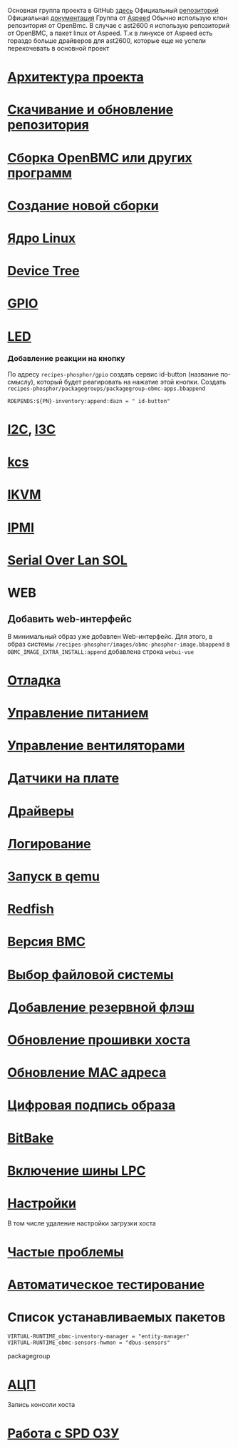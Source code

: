 Основная группа проекта в GitHub [здесь](https://github.com/openbmc/)
Официальный [репозиторий](https://github.com/openbmc/openbmc)
Официальная [документация](https://github.com/openbmc/docs/)
Группа от [Aspeed](https://github.com/AspeedTech-BMC/) 
Обычно использую клон репозитория от OpenBmc. В случае с ast2600 я использую репозиторий от OpenBMC, а пакет linux от Aspeed. Т.к в линуксе от Aspeed есть гораздо больше драйверов для ast2600, которые еще не успели перекочевать в основной проект
# [Архитектура проекта](architecture)
# [Скачивание и обновление репозитория](git)
# [Сборка OpenBMC или других программ](build)
# [Создание новой сборки](new)
# [Ядро Linux](kernel)
# [Device Tree](dev_tree.md)
# [GPIO](gpio.md)
# [LED](led.md)

### Добавление реакции на кнопку

По адресу `recipes-phosphor/gpio` создать сервис id-button (название по-смыслу), который будет реагировать на нажатие этой кнопки. Создать `recipes-phosphor/packagegroups/packagegroup-obmc-apps.bbappend` 

```
RDEPENDS:${PN}-inventory:append:dazn = " id-button"
```
# [I2C](i2c.md), [I3C](i3c)

# [kcs](kcs)
# [IKVM](ikvm.md)
# [IPMI](IPMI)
# [Serial Over Lan SOL](sol.md)

# WEB

## Добавить web-интерфейс

В минимальный образ уже добавлен Web-интерфейс. Для этого, в образ системы `/recipes-phosphor/images/obmc-phosphor-image.bbappend` в `OBMC_IMAGE_EXTRA_INSTALL:append` добавлена строка `webui-vue`

# [Отладка](debug.md)
# [Управление питанием](power_manager.md)
# [Управление вентиляторами](fan_control.md)
# [Датчики на плате](inventory.md)
# [Драйверы](drivers/README.md)
# [Логирование](logging.md)
# [Запуск в qemu](qemu.md)
# [Redfish](redfish.md)
# [Версия BMC](version.md)
# [Выбор файловой системы](ubifs.md)
# [Добавление резервной флэш](reserved_flash.md)
# [Обновление прошивки хоста](host_firmware_update.md)
# [Обновление MAC адреса](MAC)
# [Цифровая подпись образа](signing.md)
# [BitBake](bitbake.md) 
# [Включение шины LPC](LPC.md)
# [Настройки](phosphor-settings)
В том числе удаление настройки загрузки хоста
# [Частые проблемы](bugs)
# [Автоматическое тестирование](test)
# Список устанавливаемых пакетов
```
VIRTUAL-RUNTIME_obmc-inventory-manager = "entity-manager"
VIRTUAL-RUNTIME_obmc-sensors-hwmon = "dbus-sensors"
```
packagegroup
# [АЦП](adc.md)
Запись консоли хоста
# [Работа с SPD ОЗУ](DIMM)
